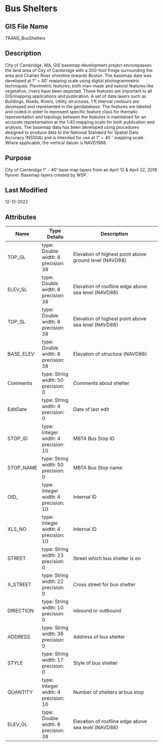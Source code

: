 # Bus Shelters
## GIS File Name
TRANS_BusShelters
## Description
<DIV STYLE="text-align:Left;"><DIV><DIV><P><SPAN>City of Cambridge, MA, GIS basemap development project encompasses the land area of City of Cambridge with a 200-foot fringe surrounding the area and Charles River shoreline towards Boston. The basemap data was developed at 1" = 40' mapping scale using digital photogrammetric techniques. Planimetric features; both man-made and natural features like vegetation, rivers have been depicted. These features are important to all GIS/mapping applications and publication. A set of data layers such as Buildings, Roads, Rivers, Utility structures, 1 ft interval contours are developed and represented in the geodatabase. The features are labeled and coded in order to represent specific feature class for thematic representation and topology between the features is maintained for an accurate representation at the 1:40 mapping scale for both publication and analysis. The basemap data has been developed using procedures designed to produce data to the National Standard for Spatial Data Accuracy (NSSDA) and is intended for use at 1" = 40 ' mapping scale. Where applicable, the vertical datum is NAVD1988.</SPAN></P></DIV></DIV></DIV>

## Purpose
City of Cambridge 1" - 40' base map layers from an April 12 & April 22, 2018 flyover. Basemap layers created by WSP.
## Last Modified
12-13-2022
## Attributes
|Name|Type Details|Description|
|----|------------|-----------|
|TOP_GL|type: Double<br/>width: 8<br/>precision: 38|Elevation of highest point above ground level (NAVD88)|
|ELEV_SL|type: Double<br/>width: 8<br/>precision: 38|Elevation of roofline edge above sea level (NAVD88)|
|TOP_SL|type: Double<br/>width: 8<br/>precision: 38|Elevation of highest point above sea level (NAVD88)|
|BASE_ELEV|type: Double<br/>width: 8<br/>precision: 38|Elevation of structure (NAVD88)|
|Comments|type: String<br/>width: 50<br/>precision: 0|Comments about shelter|
|EditDate|type: String<br/>width: 4<br/>precision: 0|Date of last edit|
|STOP_ID|type: Integer<br/>width: 4<br/>precision: 10|MBTA Bus Stop ID|
|STOP_NAME|type: String<br/>width: 50<br/>precision: 0|MBTA Bus Stop name|
|OID_|type: Integer<br/>width: 4<br/>precision: 10|Internal ID|
|XLS_NO|type: Integer<br/>width: 4<br/>precision: 10|Internal ID|
|STREET|type: String<br/>width: 23<br/>precision: 0|Street which bus shelter is on|
|X_STREET|type: String<br/>width: 22<br/>precision: 0|Cross street for bus shelter|
|DIRECTION|type: String<br/>width: 10<br/>precision: 0|inbound or outbound|
|ADDRESS|type: String<br/>width: 36<br/>precision: 0|Address of bus shelter|
|STYLE|type: String<br/>width: 17<br/>precision: 0|Style of bus shelter|
|QUANTITY|type: Integer<br/>width: 4<br/>precision: 10|Number of shelters at bus stop|
|ELEV_GL|type: Double<br/>width: 8<br/>precision: 38|Elevation of roofline edge above sea level (NAVD88)|
